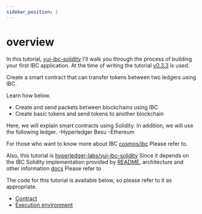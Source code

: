 ```yaml
---
sidebar_position: 1
---
```


# overview

In this tutorial,
[yui-ibc-solidity](https://github.com/hyperledger-labs/yui-ibc-solidity)
I'll walk you through the process of building your first IBC application.
At the time of writing the tutorial
[v0.3.3](https://github.com/hyperledger-labs/yui-ibc-solidity/tree/v0.3.3)
is used.

Create a smart contract that can transfer tokens between two ledgers using IBC.

Learn how below.
- Create and send packets between blockchains using IBC
- Create basic tokens and send tokens to another blockchain

Here, we will explain smart contracts using Solidity.
In addition, we will use the following ledger.
-Hyperledger Besu
-Ethereum

For those who want to know more about IBC
[cosmos/ibc](https://github.com/cosmos/ibc)
Please refer to.

Also, this tutorial is [hyperledger-labs/yui-ibc-solidity](https://github.com/hyperledger-labs/yui-ibc-solidity)
Since it depends on the IBC Solidity implementation provided by
[README](https://github.com/hyperledger-labs/yui-ibc-solidity#readme), architecture and other information
[docs](https://github.com/hyperledger-labs/yui-ibc-solidity/tree/main/docs)
Please refer to

The code for this tutorial is available below, so please refer to it as appropriate.
- [Contract](https://github.com/hyperledger-labs/yui-docs/tree/main/contracts/minitoken/solidity)
- [Execution environment](https://github.com/hyperledger-labs/yui-docs/tree/main/samples/minitoken-besu-ethereum)